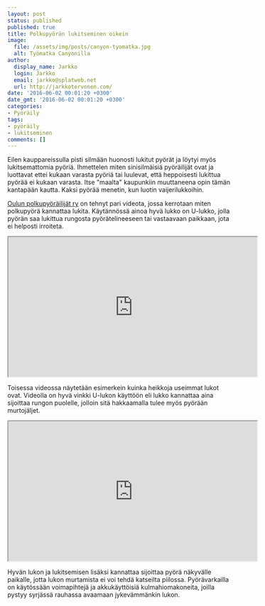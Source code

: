 ```yaml
---
layout: post
status: published
published: true
title: Polkupyörän lukitseminen oikein
image:
  file: /assets/img/posts/canyon-tyomatka.jpg
  alt: Työmatka Canyonilla
author:
  display_name: Jarkko
  login: Jarkko
  email: jarkko@splatweb.net
  url: http://jarkkotervonen.com/
date: '2016-06-02 00:01:20 +0300'
date_gmt: '2016-06-02 00:01:20 +0300'
categories:
- Pyöräily
tags:
- pyöräily
- lukitseminen
comments: []
---
```

Eilen kauppareissulla pisti silmään huonosti lukitut pyörät ja löytyi myös lukitsemattomia pyöriä. Ihmettelen miten sinisilmäisiä pyöräilijät ovat ja luottavat ettei kukaan varasta pyöriä tai luulevat, että heppoisesti lukittua pyörää ei kukaan varasta. Itse "maalta" kaupunkiin muuttaneena opin tämän kantapään kautta. Kaksi pyörää menetin, kun luotin vaijerilukkoihin.

[Oulun polkupyöräilijät ry](http://oupo.fi/) on tehnyt pari videota, jossa kerrotaan miten polkupyörä kannattaa lukita. Käytännössä ainoa hyvä lukko on U-lukko, jolla pyörän saa lukittua rungosta pyörätelineeseen tai vastaavaan paikkaan, jota ei helposti irroiteta.

<amp-iframe width="560" height="315" sandbox="allow-scripts allow-same-origin" layout="responsive" src="https://player.vimeo.com/video/104859900">
  <noscript><iframe src="https://player.vimeo.com/video/104859900" width="560" height="315"></iframe></noscript>
</amp-iframe>

Toisessa videossa näytetään esimerkein kuinka heikkoja useimmat lukot ovat. Videolla on hyvä vinkki U-lukon käyttöön eli lukko kannattaa aina sijoittaa rungon puolelle, jolloin sitä hakkaamalla tulee myös pyörään murtojäljet.

<amp-iframe width="560" height="315" sandbox="allow-scripts allow-same-origin" layout="responsive" src="https://player.vimeo.com/video/109018281">
  <noscript><iframe src="https://player.vimeo.com/video/109018281" width="560" height="315"></iframe></noscript>
</amp-iframe>

Hyvän lukon ja lukitsemisen lisäksi kannattaa sijoittaa pyörä näkyvälle paikalle, jotta lukon murtamista ei voi tehdä katseilta piilossa. Pyörävarkailla on käytössään voimapihtejä ja akkukäyttöisiä kulmahiomakoneita, joilla pystyy syrjässä rauhassa avaamaan jykevämmänkin lukon.
